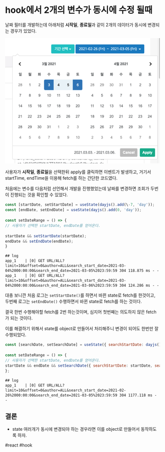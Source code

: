 # hook에서 2개의 변수가 동시에 수정 될때

날짜 필터를 개발하는데 아래처럼 **시작일**, **종료일**과 같이 2개의 데이터가 동시에 변경되는 경우가 있었다.

![날짜 필터](attach/%EC%8A%A4%ED%81%AC%EB%A6%B0%EC%83%B7%202021-03-05%20%EC%98%A4%ED%9B%84%207.05.51.png)

사용자가 **시작일**, **종료일**을 선택한뒤 apply를 클릭하면 이벤트가 발생하고, 거기서 startTime, endTime을 이용해 fetch를 하는 간단한 코드였다.

처음에는 변수를 다음처럼 선언해서 개발을 진행했었는데 날짜를 변경하면 조회가 두번이 진행되는 것을 확인할 수 있었다.

```js
const [startDate, setStartDate] = useState(dayjs().add(\-7, 'day'));
const [endDate, setEndDate] = useState(dayjs().add(0, 'day'));

const setDateRange = () => {
// 사용자가 선택한 startDate, endDate를 얻어온다.

startDate && setStartDate(startDate);
endDate && setEndDate(endDate);
}
```

```text
## log
app_1    | [0] GET URL/ALL?limit=10&offset=0&author=ALL&search_start_date=2021-03-04%2000:00:00&search_end_date=2021-03-05%2023:59:59 304 118.875 ms - -
app_1    | [0] GET URL/ALL?limit=10&offset=0&author=ALL&search_start_date=2021-03-04%2000:00:00&search_end_date=2021-03-06%2023:59:59 304 124.286 ms - -
```

대충 보니깐 처음 로그는 `setStartDate()`를 하면서 바뀐 state로 fetch를 한것이고, 두번째 로그는 `setEndDate()` 수행하면서 바뀐 state로 fetch를 하는 것이다.

결국 한번 수행해야할 fetch를 2번 하는것이며, 심지어 첫번째는 의도하지 않은 fetch가 되는 것이다.

이를 해결하기 위해서 state를 object로 만들어서 처리해주니 변경이 되어도 한번만 잘 수행되었다.

```js
const [searchDate, setSearchDate] = useState({ searchStartDate: dayjs().add(-7, 'day'), searchEndDate: dayjs().add(0, 'day') });

const setDateRange = () => {
// 사용자가 선택한 startDate, endDate를 얻어온다.
startDate && endDate && setSearchDate({ searchStartDate: startDate, searchEndDate: endDate });
};
```

```text
## log
app_1    | [0] GET URL/ALL?limit=10&offset=0&author=ALL&search_start_date=2021-02-26%2000:00:00&search_end_date=2021-03-05%2023:59:59 304 1177.118 ms - -
```

## 결론
- state 여러개가 동시에 변경되야 하는 경우라면 이를 object로 만들어서 동작하도록 하자.

#react
#hook